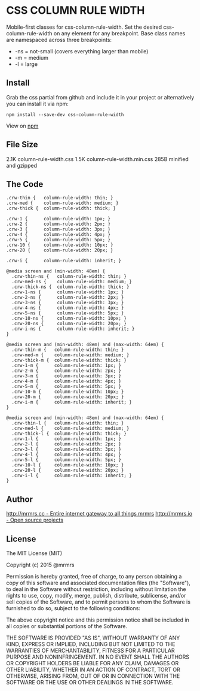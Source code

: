# CSS COLUMN RULE WIDTH

  Mobile-first classes for css-column-rule-width.
  Set the desired css-column-rule-width on any element for any breakpoint.
  Base class names are namespaced across three breakpoints:

*  -ns = not-small (covers everything larger than mobile)
*  -m  = medium
*  -l  = large

## Install
Grab the css partial from github and include it in your project or alternatively
you can install it via npm:
```
npm install --save-dev css-column-rule-width
```
View on [npm](https://www.npmjs.org/package/css-column-rule-width)


## File Size

2.1K column-rule-width.css
1.5K column-rule-width.min.css
285B minified and gzipped

## The Code
```
.crw-thin {   column-rule-width: thin; }
.crw-med {    column-rule-width: medium; }
.crw-thick {  column-rule-width: thick; }

.crw-1 {      column-rule-width: 1px; }
.crw-2 {      column-rule-width: 2px; }
.crw-3 {      column-rule-width: 3px; }
.crw-4 {      column-rule-width: 4px; }
.crw-5 {      column-rule-width: 5px; }
.crw-10 {     column-rule-width: 10px; }
.crw-20 {     column-rule-width: 20px; }

.crw-i {      column-rule-width: inherit; }

@media screen and (min-width: 48em) {
  .crw-thin-ns {   column-rule-width: thin; }
  .crw-med-ns {    column-rule-width: medium; }
  .crw-thick-ns {  column-rule-width: thick; }
  .crw-1-ns {      column-rule-width: 1px; }
  .crw-2-ns {      column-rule-width: 2px; }
  .crw-3-ns {      column-rule-width: 3px; }
  .crw-4-ns {      column-rule-width: 4px; }
  .crw-5-ns {      column-rule-width: 5px; }
  .crw-10-ns {     column-rule-width: 10px; }
  .crw-20-ns {     column-rule-width: 20px; }
  .crw-i-ns {      column-rule-width: inherit; }
}

@media screen and (min-width: 48em) and (max-width: 64em) {
  .crw-thin-m {   column-rule-width: thin; }
  .crw-med-m {    column-rule-width: medium; }
  .crw-thick-m {  column-rule-width: thick; }
  .crw-1-m {      column-rule-width: 1px; }
  .crw-2-m {      column-rule-width: 2px; }
  .crw-3-m {      column-rule-width: 3px; }
  .crw-4-m {      column-rule-width: 4px; }
  .crw-5-m {      column-rule-width: 5px; }
  .crw-10-m {     column-rule-width: 10px; }
  .crw-20-m {     column-rule-width: 20px; }
  .crw-i-m {      column-rule-width: inherit; }
}

@media screen and (min-width: 48em) and (max-width: 64em) {
  .crw-thin-l {   column-rule-width: thin; }
  .crw-med-l {    column-rule-width: medium; }
  .crw-thick-l {  column-rule-width: thick; }
  .crw-1-l {      column-rule-width: 1px; }
  .crw-2-l {      column-rule-width: 2px; }
  .crw-3-l {      column-rule-width: 3px; }
  .crw-4-l {      column-rule-width: 4px; }
  .crw-5-l {      column-rule-width: 5px; }
  .crw-10-l {     column-rule-width: 10px; }
  .crw-20-l {     column-rule-width: 20px; }
  .crw-i-l {      column-rule-width: inherit; }
}

```

## Author

[http://mrmrs.cc - Entire internet gateway to all things mrmrs](http://mrmrs.cc)
[http://mrmrs.io - Open source projects](http://mrmrs.io)

## License

The MIT License (MIT)

Copyright (c) 2015 @mrmrs

Permission is hereby granted, free of charge, to any person obtaining a copy
of this software and associated documentation files (the "Software"), to deal
in the Software without restriction, including without limitation the rights
to use, copy, modify, merge, publish, distribute, sublicense, and/or sell
copies of the Software, and to permit persons to whom the Software is
furnished to do so, subject to the following conditions:

The above copyright notice and this permission notice shall be included in
all copies or substantial portions of the Software.

THE SOFTWARE IS PROVIDED "AS IS", WITHOUT WARRANTY OF ANY KIND, EXPRESS OR
IMPLIED, INCLUDING BUT NOT LIMITED TO THE WARRANTIES OF MERCHANTABILITY,
FITNESS FOR A PARTICULAR PURPOSE AND NONINFRINGEMENT. IN NO EVENT SHALL THE
AUTHORS OR COPYRIGHT HOLDERS BE LIABLE FOR ANY CLAIM, DAMAGES OR OTHER
LIABILITY, WHETHER IN AN ACTION OF CONTRACT, TORT OR OTHERWISE, ARISING FROM,
OUT OF OR IN CONNECTION WITH THE SOFTWARE OR THE USE OR OTHER DEALINGS IN
THE SOFTWARE.

